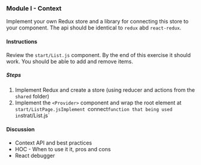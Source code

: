 ### Module I - Context

Implement your own Redux store and a library for connecting this store to your 
component. The api should be identical to `redux` abd `react-redux`.

#### Instructions
Review the `start/List.js` component. By the end of this exercise it should 
work. You should be able to add and remove items.
  
##### Steps  
1. Implement Redux and create a store (using reducer and actions from the `shared` folder)
2. Implement the `<Provider>` component and wrap the root element at `start/ListPage.jsImplement `connect` function that being used in `strat/List.js` 

#### Discussion
- Context API and best practices
- HOC - When to use it it, pros and cons
- React debugger

